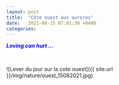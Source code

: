 ```yaml
---
layout: post
title:  "Côte ouest aux aurores"
date:   2021-08-15 07:01:30 +0400
categories: 
---
```


<span style="color: blue">***Loving can hurt ...***</span>

<br>

![Lever du jour sur la cote ouest]({{ site.url }}/img/nature/ouest_15082021.jpg)